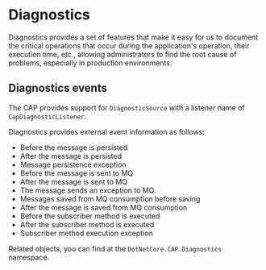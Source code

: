 # Diagnostics

Diagnostics provides a set of features that make it easy for us to document the critical operations that occur during the application's operation, their execution time, etc., allowing administrators to find the root cause of problems, especially in production environments.

## Diagnostics events

The CAP provides support for `DiagnosticSource` with a listener name of `CapDiagnosticListener`.

Diagnostics provides external event information as follows:

* Before the message is persisted
* After the message is persisted
* Message persistence exception
* Before the message is sent to MQ
* After the message is sent to MQ
* The message sends an exception to MQ.
* Messages saved from MQ consumption before saving
* After the message is saved from MQ consumption
* Before the subscriber method is executed
* After the subscriber method is executed
* Subscriber method execution exception

Related objects, you can find at the `DotNetCore.CAP.Diagnostics` namespace.